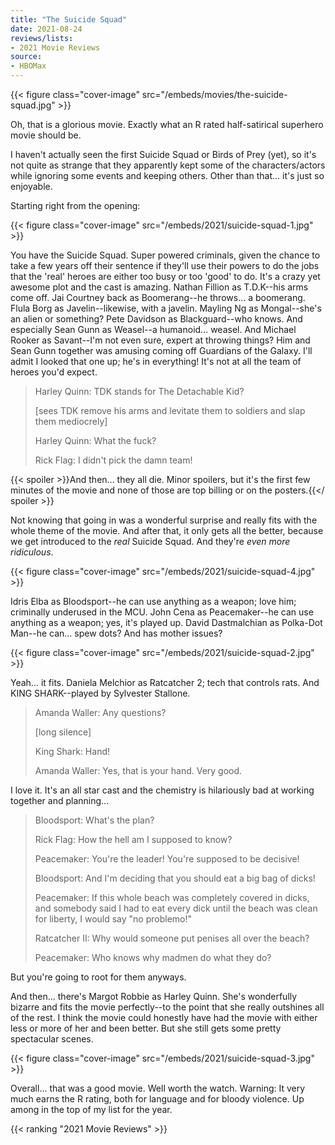 ```yaml
---
title: "The Suicide Squad"
date: 2021-08-24
reviews/lists:
- 2021 Movie Reviews
source:
- HBOMax
---
```

{{< figure class="cover-image" src="/embeds/movies/the-suicide-squad.jpg" >}}

Oh, that is a glorious movie. Exactly what an R rated half-satirical superhero movie should be. 

I haven't actually seen the first Suicide Squad or Birds of Prey (yet), so it's not quite as strange that they apparently kept some of the characters/actors while ignoring some events and keeping others. Other than that... it's just so enjoyable. 

Starting right from the opening:

{{< figure class="cover-image" src="/embeds/2021/suicide-squad-1.jpg" >}}

You have the Suicide Squad. Super powered criminals, given the chance to take a few years off their sentence if they'll use their powers to do the jobs that the 'real' heroes are either too busy or too 'good' to do. It's a crazy yet awesome plot and the cast is amazing. Nathan Fillion as T.D.K--his arms come off. Jai Courtney back as Boomerang--he throws... a boomerang. Flula Borg as Javelin--likewise, with a javelin. Mayling Ng as Mongal--she's an alien or something? Pete Davidson as Blackguard--who knows. And especially Sean Gunn as Weasel--a humanoid... weasel. And Michael Rooker as Savant--I'm not even sure, expert at throwing things? Him and Sean Gunn together was amusing coming off Guardians of the Galaxy. I'll admit I looked that one up; he's in everything! It's not at all the team of heroes you'd expect. 

> Harley Quinn: TDK stands for The Detachable Kid?
>
> [sees TDK remove his arms and levitate them to soldiers and slap them mediocrely] 
> 
> Harley Quinn: What the fuck?
> 
> Rick Flag: I didn't pick the damn team!

{{< spoiler >}}And then... they all die. Minor spoilers, but it's the first few minutes of the movie and none of those are top billing or on the posters.{{</ spoiler >}}

Not knowing that going in was a wonderful surprise and really fits with the whole theme of the movie. And after that, it only gets all the better, because we get introduced to the *real* Suicide Squad. And they're *even more ridiculous*.

{{< figure class="cover-image" src="/embeds/2021/suicide-squad-4.jpg" >}}

Idris Elba as Bloodsport--he can use anything as a weapon; love him; criminally underused in the MCU. John Cena as Peacemaker--he can use anything as a weapon; yes, it's played up. David Dastmalchian as Polka-Dot Man--he can... spew dots? And has mother issues?

{{< figure class="cover-image" src="/embeds/2021/suicide-squad-2.jpg" >}}

Yeah... it fits. Daniela Melchior as Ratcatcher 2; tech that controls rats. And KING SHARK--played by Sylvester Stallone. 

> Amanda Waller: Any questions?
> 
> [long silence] 
> 
> King Shark: Hand!
> 
> Amanda Waller: Yes, that is your hand. Very good.

I love it. It's an all star cast and the chemistry is hilariously bad at working together and planning...

> Bloodsport: What's the plan?
> 
> Rick Flag: How the hell am I supposed to know?
> 
> Peacemaker: You're the leader! You're supposed to be decisive!
> 
> Bloodsport: And I'm deciding that you should eat a big bag of dicks!
> 
> Peacemaker: If this whole beach was completely covered in dicks, and somebody said I had to eat every dick until the beach was clean for liberty, I would say "no problemo!"
> 
> Ratcatcher II: Why would someone put penises all over the beach?
> 
> Peacemaker: Who knows why madmen do what they do?

But you're going to root for them anyways. 

And then... there's Margot Robbie as Harley Quinn. She's wonderfully bizarre and fits the movie perfectly--to the point that she really outshines all of the rest. I think the movie could honestly have had the movie with either less or more of her and been better. But she still gets some pretty spectacular scenes. 

{{< figure class="cover-image" src="/embeds/2021/suicide-squad-3.jpg" >}}

Overall... that was a good movie. Well worth the watch. Warning: It very much earns the R rating, both for language and for bloody violence. Up among in the top of my list for the year. 

{{< ranking "2021 Movie Reviews" >}}